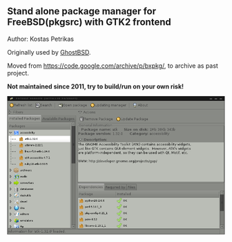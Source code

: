 ## Stand alone package manager for FreeBSD(pkgsrc) with GTK2 frontend
Author: Kostas Petrikas

Originally used by [GhostBSD](https://ghostbsd.org/).

Moved from https://code.google.com/archive/p/bxpkg/, to archive as past project.

**Not maintained since 2011, try to build/run on your own risk!**

![sample!](/screenshots/installed_packages.png "List installed packages")
